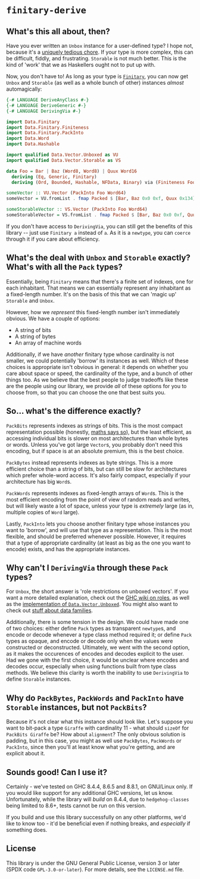 # ``finitary-derive``

## What's this all about, then?

Have you ever written an ``Unbox`` instance for a user-defined type? I hope not,
because it's a [uniquely tedious chore][1]. If your type is more complex, this
can be difficult, fiddly, and frustrating. ``Storable`` is not much better. This
is the kind of 'work' that we as Haskellers ought not to put up with.

Now, you don't have to! As long as your type is [``Finitary``][2], you can now
get ``Unbox`` and ``Storable`` (as well as a whole bunch of other) instances 
_almost_ automagically:

```haskell
{-# LANGUAGE DeriveAnyClass #-}
{-# LANGUAGE DeriveGeneric #-}
{-# LANGUAGE DerivingVia #-}

import Data.Finitary
import Data.Finitary.Finiteness
import Data.Finitary.PackInto
import Data.Word
import Data.Hashable

import qualified Data.Vector.Unboxed as VU
import qualified Data.Vector.Storable as VS

data Foo = Bar | Baz (Word8, Word8) | Quux Word16
  deriving (Eq, Generic, Finitary)
  deriving (Ord, Bounded, Hashable, NFData, Binary) via (Finiteness Foo)

someVector :: VU.Vector (PackInto Foo Word64)
someVector = VU.fromList . fmap Packed $ [Bar, Baz 0x0 0xf, Quux 0x134]

someStorableVector :: VS.Vector (PackInto Foo Word64)
someStorableVector = VS.fromList . fmap Packed $ [Bar, Baz 0x0 0xf, Quux 0x134]
```

If you don't have access to ``DerivingVia``, you can still get the benefits of
this library -- just use ``Finitary a`` instead of ``a``. As it is a ``newtype``, 
you can ``coerce`` through it if you care about efficiency.

## What's the deal with ``Unbox`` and ``Storable`` exactly? What's with all the ``Pack`` types?

Essentially, being ``Finitary`` means that there's a finite set of indexes, one
for each inhabitant. That means we can essentially represent any inhabitant as a
fixed-length number. It's on the basis of this that we can 'magic up'
``Storable`` and ``Unbox``.

However, how we _represent_ this fixed-length number isn't immediately obvious.
We have a couple of options:

- A string of bits
- A string of bytes
- An array of machine words

Additionally, if we have _another_ finitary type whose cardinality is not
smaller, we could potentially 'borrow' its instances as well. Which of these
choices is appropriate isn't obvious in general: it depends on whether you care
about space or speed, the cardinality of the type, and a bunch of other things
too. As we believe that the best people to judge tradeoffs like these are the
people using our library, we provide _all_ of these options for you to choose
from, so that you can choose the one that best suits you.

## So... what's the difference exactly?

``PackBits`` represents indexes as strings of bits. This is the most compact
representation possible (honestly, [maths says so][6]), but the least efficient, 
as accessing individual bits is slower on most architectures than whole bytes or words.
Unless you've got large ``Vector``s, you probably don't need this encoding, but
if space is at an absolute premium, this is the best choice. 

``PackBytes`` instead represents indexes as byte strings. This is a more
efficient choice than a string of bits, but can still be slow for architectures
which prefer whole-word access. It's also fairly compact, especially if your
architecture has big ``Word``s.

``PackWords`` represents indexes as fixed-length arrays of ``Word``s. This is
the most efficient encoding from the point of view of random reads and writes,
but will likely waste a lot of space, unless your type is _extremely_ large (as
in, multiple copies of ``Word`` large).  

Lastly, ``PackInto`` lets you choose another finitary type whose instances you
want to 'borrow', and will use that type as a representation. This is the most
flexible, and should be preferred whenever possible. However, it requires that a
type of appropriate cardinality (at least as big as the one you want to encode)
exists, and has the appropriate instances. 

## Why can't I ``DerivingVia`` through these ``Pack`` types?

For ``Unbox``, the short answer is 'role restrictions on unboxed vectors'. If
you want a more detailed explanation, check out the [GHC wiki on roles][3], as
well as the [implementation of ``Data.Vector.Unboxed``][4]. You might also want
to check out [stuff about data families][5]. 

Additionally, there is some tension in the design. We could have made one of two
choices: either define ``Pack`` types as transparent ``newtype``s, and encode or
decode whenever a type class method required it; or define ``Pack`` types as
opaque, and encode or decode only when the values were constructed or
deconstructed. Ultimately, we went with the second option, as it makes the
occurences of encodes and decodes explicit to the user. Had we gone with the
first choice, it would be unclear where encodes and decodes occur, especially
when using functions built from type class methods. We believe this clarity is
worth the inability to use ``DerivingVia`` to define ``Storable`` instances.

## Why do ``PackBytes``, ``PackWords`` and ``PackInto`` have ``Storable`` instances, but not ``PackBits``?

Because it's not clear what this instance should look like. Let's suppose you want to bit-pack a
type ``Giraffe`` with cardinality 11 - what should ``sizeOf`` for ``PackBits
Giraffe`` be? How about ``alignment``? The only obvious solution is padding, but
in this case, you might as well use ``PackBytes``, ``PackWords`` or
``PackInto``, since then you'll at least know what you're getting, and are
explicit about it.

## Sounds good! Can I use it?

Certainly - we've tested on GHC 8.4.4, 8.6.5 and 8.8.1, on GNU/Linux only. If
you would like support for any additional GHC versions, let us know.
Unfortunately, while the library will _build_ on 8.4.4, due to
``hedgehog-classes`` being limited to 8.6+, tests cannot be run on this version.

If you build and use this library successfully on any other platforms, we'd like
to know too - it'd be beneficial even if nothing breaks, and _especially_ if
something does.

## License

This library is under the GNU General Public License, version 3 or later (SPDX
code ``GPL-3.0-or-later``). For more details, see the ``LICENSE.md`` file.

[1]: http://hackage.haskell.org/package/vector-0.12.0.3/docs/Data-Vector-Unboxed.html
[2]: https://hackage.haskell.org/package/finitary-1.0.0.1/docs/Data-Finitary.html#t:Finitary
[3]: https://gitlab.haskell.org/ghc/ghc/wikis/roles
[4]: http://hackage.haskell.org/package/vector-0.12.0.3/docs/src/Data.Vector.Unboxed.Base.html
[5]: https://wiki.haskell.org/GHC/Type_families
[6]: https://en.wikipedia.org/wiki/Kraft%E2%80%93McMillan_inequality
